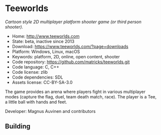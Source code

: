 # Teeworlds

_Cartoon style 2D multiplayer platform shooter game (or third person shooter)._

- Home: http://www.teeworlds.com
- State: beta, inactive since 2013
- Download: https://www.teeworlds.com/?page=downloads
- Platform: Windows, Linux, macOS
- Keywords: platform, 2D, online, open content, shooter
- Code repository: https://github.com/matricks/teeworlds.git
- Code language: C, C++
- Code license: zlib
- Code dependencies: SDL
- Assets license: CC-BY-SA-3.0

The game provides an arena where players fight in various multiplayer modes (capture the flag, duel, team death match, race). The player is a Tee, a little ball with hands and feet.

Developer: Magnus Auvinen and contributors

## Building
